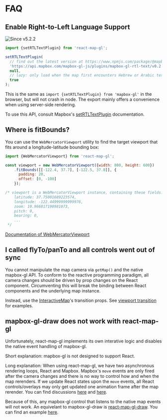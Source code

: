 # FAQ

## Enable Right-to-Left Language Support

![Since v5.2.2](https://img.shields.io/badge/since-v5.2.2-green)

```js
import {setRTLTextPlugin} from 'react-map-gl';

setRTLTextPlugin(
  // find out the latest version at https://www.npmjs.com/package/@mapbox/mapbox-gl-rtl-text
  'https://api.mapbox.com/mapbox-gl-js/plugins/mapbox-gl-rtl-text/v0.2.3/mapbox-gl-rtl-text.js',
  null,
  // lazy: only load when the map first encounters Hebrew or Arabic text
  true
);
```

This is the same as `import {setRTLTextPlugin} from 'mapbox-gl'` in the browser, but will not crash in node. The export mainly offers a convenience when using server-side rendering.

To use this API, consult Mapbox's [setRTLTextPlugin](https://docs.mapbox.com/mapbox-gl-js/api/#setrtltextplugin) documentation.


## Where is fitBounds?

You can use the `WebMercatorViewport` utility to find the target viewport that fits around a longitude-latitude bounding box:

```js
import {WebMercatorViewport} from 'react-map-gl';

const viewport = new WebMercatorViewport({width: 800, height: 600})
    .fitBounds([[-122.4, 37.7], [-122.5, 37.8]], {
      padding: 20,
      offset: [0, -100]
    });

/* viewport is a WebMercatorViewport instance, containing these fields:
    latitude: 37.75001689223574,
    longitude: -122.44999999999976,
    zoom: 10.966817190981073,
    pitch: 0,
    bearing: 0,
    ...
 */
```

[Documentation of WebMercatorViewport](docs/api-reference/web-mercator-viewport.md)

## I called flyTo/panTo and all controls went out of sync

You cannot manipulate the map camera via `getMap()` and the native mapbox-gl API. To conform to the reactive programming paradigm, all camera changes should be driven by prop changes on the React component. Circumventing this will break the binding between React components and the underlying map instance.

Instead, use the [InteractiveMap](/docs/api-reference/interactive-map.md)'s transition props. See [viewport transition](/docs/advanced/viewport-transition.md) for examples.

## mapbox-gl-draw does not work with react-map-gl

Unfortunately, react-map-gl implements its own interative logic and disables the native event handling of mapbox-gl.

Short explanation: mapbox-gl is not designed to support React.

Long explanation: When using react-map-gl, we have two asynchronous rendering loops, React and Mapbox. Mapbox's `move` events are only fired after the camera changes and there is no way to control how and when the map rerenders. If we update React states upon the `move` events, all React controls/overlays may only get updated one animation frame after the map rerender. You can find discussions [here](https://github.com/visgl/react-map-gl/issues/569) and [here](https://github.com/mapbox/mapbox-gl-js/issues/3746).

Because of this, any mapbox-gl control that listens to the native map events will not work. An equivelant to mapbox-gl-draw is [react-map-gl-draw](https://www.npmjs.com/package/react-map-gl-draw). You can find an example [here](http://visgl.github.io/react-map-gl/examples/draw-polygon).
